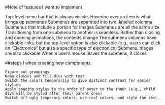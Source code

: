 #Note of features I want to implement


Top-level menu bar that is always visible.
Hovering over an item is what brings up submenus
Submenus are separated into two, labeled columns
Submenus that include a portion for images
Submenus are all the same size
Transitioning from one submenu to another is seamless. Rather than closing and opening animations, the contents change
The submenu columns have clickable links, but the top-level option is also clickable (e.g., users can click on “Electronics” but also a specific type of electronics)
Submenu images are also clickable
When a user’s mouse leaves the submenu, it closes

 ##steps I when creating new components:

    Figure out groupings
    Name classes and fill divs with text
    Switch the colors temporarily to give distinct contrast for easier styling
    Apply spacing styles in the order of outer to the inner (e.g., child divs will be styled after their parent ones)
    Switch off ugly temporary colors, use real colors, and style the rest.
